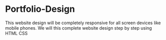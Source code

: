 # Portfolio-Design
This website design will be completely responsive for all screen devices like mobile phones. We will this complete website design step by step using HTML CSS
